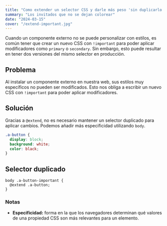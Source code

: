 ```yaml
---
title: "Como extender un selector CSS y darle más peso 'sin duplicarlo'"
summary: "Los invitados que no se dejan colorear"
date: "2024-03-15"
cover: "/extend-important.jpg"
---
```


Cuando un componente externo no se puede personalizar con estilos, es común tener que crear un nuevo CSS con `!important` para poder aplicar modificadores como `primary` o `secondary`. Sin embargo, esto puede resultar en tener dos versiones del mismo selector en producción.

## Problema

Al instalar un componente externo en nuestra web, sus estilos muy específicos no pueden ser modificados. Esto nos obliga a escribir un nuevo CSS con `!important` para poder aplicar modificadores.

## Solución

Gracias a `@extend`, no es necesario mantener un selector duplicado para aplicar cambios. Podemos añadir más especificidad utilizando `body`.

```css
.a-button {
  display: block;
  background: white;
  color: black;
}
```

## Selector duplicado

```
body .a-button-important {
  @extend .a-button;
}
```

### Notas

- **Especificidad:** forma en la que los navegadores determinan qué valores de una propiedad CSS son más relevantes para un elemento.
